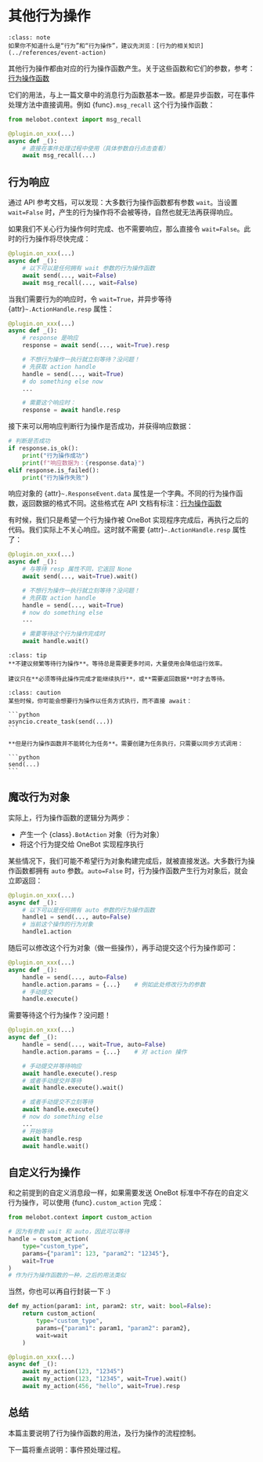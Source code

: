 # 其他行为操作

```{admonition} 相关知识
:class: note
如果你不知道什么是“行为”和“行为操作”，建议先浏览：[行为的相关知识](../references/event-action)
```

其他行为操作都由对应的行为操作函数产生。关于这些函数和它们的参数，参考：[行为操作函数](action-operations)

它们的用法，与上一篇文章中的消息行为函数基本一致。都是异步函数，可在事件处理方法中直接调用。例如 {func}`.msg_recall` 这个行为操作函数：

```python
from melobot.context import msg_recall

@plugin.on_xxx(...)
async def _():
    # 直接在事件处理过程中使用（具体参数自行点击查看）
    await msg_recall(...)
```

## 行为响应

通过 API 参考文档，可以发现：大多数行为操作函数都有参数 `wait`。当设置 `wait=False` 时，产生的行为操作将不会被等待，自然也就无法再获得响应。

如果我们不关心行为操作何时完成、也不需要响应，那么直接令 `wait=False`。此时的行为操作将尽快完成：

```python
@plugin.on_xxx(...)
async def _():
    # 以下可以是任何拥有 wait 参数的行为操作函数
    await send(..., wait=False)
    await msg_recall(..., wait=False)
```

当我们需要行为的响应时，令 `wait=True`，并异步等待 {attr}`~.ActionHandle.resp` 属性：

```python
@plugin.on_xxx(...)
async def _():
    # response 是响应
    response = await send(..., wait=True).resp

    # 不想行为操作一执行就立刻等待？没问题！
    # 先获取 action handle
    handle = send(..., wait=True)
    # do something else now
    ...

    # 需要这个响应时：
    response = await handle.resp
```

接下来可以用响应判断行为操作是否成功，并获得响应数据：

```python
# 判断是否成功
if response.is_ok():
    print("行为操作成功")
    print(f"响应数据为：{response.data}")
elif response.is_failed():
    print("行为操作失败")
```

响应对象的 {attr}`~.ResponseEvent.data` 属性是一个字典。不同的行为操作函数，返回数据的格式不同。这些格式在 API 文档有标注：[行为操作函数](action-operations)

有时候，我们只是希望一个行为操作被 OneBot 实现程序完成后，再执行之后的代码。我们实际上不关心响应。这时就不需要 {attr}`~.ActionHandle.resp` 属性了：

```python
@plugin.on_xxx(...)
async def _():
    # 与等待 resp 属性不同，它返回 None
    await send(..., wait=True).wait()

    # 不想行为操作一执行就立刻等待？没问题！
    # 先获取 action handle
    handle = send(..., wait=True)
    # now do something else
    ...

    # 需要等待这个行为操作完成时
    await handle.wait()
```

```{admonition} 提示
:class: tip
**不建议频繁等待行为操作**。等待总是需要更多时间，大量使用会降低运行效率。

建议只在**必须等待此操作完成才能继续执行**，或**需要返回数据**时才去等待。
```

````{admonition} 注意
:class: caution
某些时候，你可能会想要行为操作以任务方式执行，而不直接 await：

```python
asyncio.create_task(send(...))
```

**但是行为操作函数并不能转化为任务**。需要创建为任务执行，只需要以同步方式调用：

```python
send(...)
```
````

## 魔改行为对象

实际上，行为操作函数的逻辑分为两步：

- 产生一个 {class}`.BotAction` 对象（行为对象）
- 将这个行为提交给 OneBot 实现程序执行

某些情况下，我们可能不希望行为对象构建完成后，就被直接发送。大多数行为操作函数都拥有 `auto` 参数。`auto=False` 时，行为操作函数产生行为对象后，就会立即返回：

```python
@plugin.on_xxx(...)
async def _():
    # 以下可以是任何拥有 auto 参数的行为操作函数
    handle1 = send(..., auto=False)
    # 当前这个操作的行为对象
    handle1.action
```

随后可以修改这个行为对象（做一些操作），再手动提交这个行为操作即可：

```python
@plugin.on_xxx(...)
async def _():
    handle = send(..., auto=False)
    handle.action.params = {...}    # 例如此处修改行为的参数
    # 手动提交
    handle.execute()
```

需要等待这个行为操作？没问题！

```python
@plugin.on_xxx(...)
async def _():
    handle = send(..., wait=True, auto=False)
    handle.action.params = {...}    # 对 action 操作

    # 手动提交并等待响应
    await handle.execute().resp
    # 或者手动提交并等待
    await handle.execute().wait()

    # 或者手动提交不立刻等待
    await handle.execute()
    # now do something else
    ...
    # 开始等待
    await handle.resp
    await handle.wait()
```

## 自定义行为操作

和之前提到的自定义消息段一样，如果需要发送 OneBot 标准中不存在的自定义行为操作，可以使用 {func}`.custom_action` 完成：

```python
from melobot.context import custom_action

# 因为有参数 wait 和 auto，因此可以等待
handle = custom_action(
    type="custom_type", 
    params={"param1": 123, "param2": "12345"}, 
    wait=True
)
# 作为行为操作函数的一种，之后的用法类似
```

当然，你也可以再自行封装一下 :)

```python
def my_action(param1: int, param2: str, wait: bool=False):
    return custom_action(
        type="custom_type", 
        params={"param1": param1, "param2": param2}, 
        wait=wait
    )

@plugin.on_xxx(...)
async def _():
    await my_action(123, "12345")
    await my_action(123, "12345", wait=True).wait()
    await my_action(456, "hello", wait=True).resp
```

## 总结

本篇主要说明了行为操作函数的用法，及行为操作的流程控制。

下一篇将重点说明：事件预处理过程。

